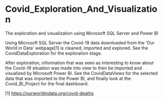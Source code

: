 # Covid_Exploration_And_Visualization
The exploration and visualization using Microsoft SQL Server and Power BI

Using Microsoft SQL Server the Covid-19 data downloaded from the 'Our World in Data'
webpage[1] is cleaned, imported and explored. See the CovidDataExploration for the exploration stage.

After exploration, information that was seen as interesting to know about the Covid-19
situation was made into view to then be imported and visualized by Microsoft Power BI.
See the CovidDataViews for the selected data that was imported to the Power BI, and finally
look at the Covid_BI_Project for the final dashboard.


[1] https://ourworldindata.org/covid-deaths

